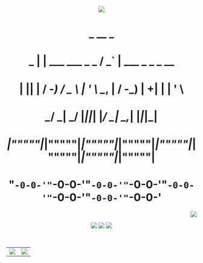 

<div align="center">
<img src="https://capsule-render.vercel.app/api?type=wave&color=ffec99&height=300&section=header&text=console.log('Jeongeum');&fontColor=495057&fontSize=60" />

#        _                            __ _                          
#     _ | |   ___     ___    _ _     / _` |   ___    _  _    _ __   
#    | || |  / -_)   / _ \  | ' \    \__, |  / -_)  | +| |  | '  \  
#    _\__/   \___|   \___/  |_||_|   |___/   \___|   \_,_|  |_|_|_| 
#  _|"""""|_|"""""|_|"""""|_|"""""|_|"""""|_|"""""|_|"""""|_|"""""| 
#  "`-0-0-'"`-0-0-'"`-0-0-'"`-0-0-'"`-0-0-'"`-0-0-'"`-0-0-'"`-0-0-'                                                                   
                                                                        

<div align=right>
    <a href="https://hits.seeyoufarm.com"><img src="https://hits.seeyoufarm.com/api/count/incr/badge.svg?url=https%3A%2F%2Fgithub.com%2Fdev-woong&count_bg=%234778BE&title_bg=%23555555&icon=&icon_color=%23E7E7E7&title=Profile+Viewers&edge_flat=true"/></a>
</div>

  <img src="https://img.shields.io/badge/HTML5-E34F26?style=flat-square&logo=HTML5&logoColor=white"/> <img src="https://img.shields.io/badge/CSS3-1572B6?style=flat-square&logo=CSS3&logoColor=white"/>
<img src="https://img.shields.io/badge/JavaScript-F7DF1E?style=flat-square&logo=JavaScript&logoColor=black"/>

  
  <!-- 좀 더 잘하게 되면 주석 풀자!!!
  <img src="https://img.shields.io/badge/React-61DAFB?style=flat-square&logo=React&logoColor=white"/>
<img src="https://img.shields.io/badge/Redux-764ABC?style=flat-square&logo=Redux&logoColor=white"/>
  <img src="https://img.shields.io/badge/PHP-777BB4?style=flat-square&logo=PHP&logoColor=white"/> -->

<br/>
  


<!--<img src="https://img.shields.io/badge/Instagram-E4405F?style=flat-square&logo=Instagram&logoColor=white"/>-->

  
  
<table>
    <tr>
        <td>
            <img src="https://github-readme-stats.vercel.app/api?username=Jeongeum&show_icons=true&theme=gotham&exclude_repo=Mac-Settings,Jeongeum,Jeongeum.github.io"/></a>
        </td>
        <td>
            <img src="https://github-readme-stats.vercel.app/api/top-langs/?username=Jeongeum&layout=compact&theme=gotham&exclude_repo=Mac-Settings,Jeongeum,Jeongeum.github.io"/></a>
        </td>
    </tr>
</table>

<!--
[![Solved.ac
프로필](http://mazassumnida.wtf/api/v2/generate_badge?boj=dkswjddma)](https://solved.ac/dkswjddma)
  
  <a href="https://github.com/ashutosh00710/github-readme-activity-graph">
<img src="https://activity-graph.herokuapp.com/graph?username=Jeongeum&theme=react-dark&bg_color=20232a&hide_border=true&line=8A87D0&color=918FE0" width=98%/>
</a>
</div>
  
 
**Jeongeum/Jeongeum** is a ✨ _special_ ✨ repository because its `README.md` (this file) appears on your GitHub profile.

Here are some ideas to get you started:

- 🔭 I’m currently working on ...
- 🌱 I’m currently learning ...
- 👯 I’m looking to collaborate on ...
- 🤔 I’m looking for help with ...
- 💬 Ask me about ...
- 📫 How to reach me: ...
- 😄 Pronouns: ...
- ⚡ Fun fact: ...
-->





